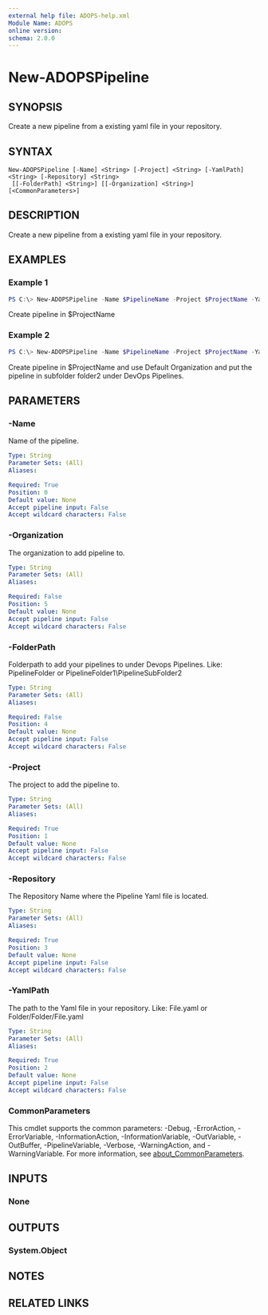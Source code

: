 ```yaml
---
external help file: ADOPS-help.xml
Module Name: ADOPS
online version:
schema: 2.0.0
---
```


# New-ADOPSPipeline

## SYNOPSIS
Create a new pipeline from a existing yaml file in your repository.

## SYNTAX

```
New-ADOPSPipeline [-Name] <String> [-Project] <String> [-YamlPath] <String> [-Repository] <String>
 [[-FolderPath] <String>] [[-Organization] <String>] [<CommonParameters>]
```

## DESCRIPTION
Create a new pipeline from a existing yaml file in your repository.

## EXAMPLES

### Example 1
```powershell
PS C:\> New-ADOPSPipeline -Name $PipelineName -Project $ProjectName -YamlPath 'pipelines/pipeline1.yaml' -Repository $RepositoryName -Organization $OrganizationName
```

Create pipeline in $ProjectName

### Example 2
```powershell
PS C:\> New-ADOPSPipeline -Name $PipelineName -Project $ProjectName -YamlPath 'pipelines/pipeline1.yaml' -Repository $RepositoryName -FolderPath 'folder1\folder2'
```

Create pipeline in $ProjectName and use Default Organization and put the pipeline in subfolder folder2 under DevOps Pipelines.

## PARAMETERS

### -Name
Name of the pipeline. 

```yaml
Type: String
Parameter Sets: (All)
Aliases:

Required: True
Position: 0
Default value: None
Accept pipeline input: False
Accept wildcard characters: False
```

### -Organization
The organization to add pipeline to.

```yaml
Type: String
Parameter Sets: (All)
Aliases:

Required: False
Position: 5
Default value: None
Accept pipeline input: False
Accept wildcard characters: False
```

### -FolderPath
Folderpath to add your pipelines to under Devops Pipelines.
Like: PipelineFolder or PipelineFolder1\PipelineSubFolder2

```yaml
Type: String
Parameter Sets: (All)
Aliases:

Required: False
Position: 4
Default value: None
Accept pipeline input: False
Accept wildcard characters: False
```

### -Project
The project to add the pipeline to.

```yaml
Type: String
Parameter Sets: (All)
Aliases:

Required: True
Position: 1
Default value: None
Accept pipeline input: False
Accept wildcard characters: False
```

### -Repository
The Repository Name where the Pipeline Yaml file is located.

```yaml
Type: String
Parameter Sets: (All)
Aliases:

Required: True
Position: 3
Default value: None
Accept pipeline input: False
Accept wildcard characters: False
```

### -YamlPath
The path to the Yaml file in your repository.
Like: File.yaml or Folder/Folder/File.yaml

```yaml
Type: String
Parameter Sets: (All)
Aliases:

Required: True
Position: 2
Default value: None
Accept pipeline input: False
Accept wildcard characters: False
```

### CommonParameters
This cmdlet supports the common parameters: -Debug, -ErrorAction, -ErrorVariable, -InformationAction, -InformationVariable, -OutVariable, -OutBuffer, -PipelineVariable, -Verbose, -WarningAction, and -WarningVariable. For more information, see [about_CommonParameters](http://go.microsoft.com/fwlink/?LinkID=113216).

## INPUTS

### None

## OUTPUTS

### System.Object
## NOTES

## RELATED LINKS
